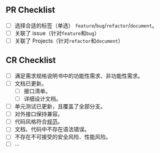 
## PR Checklist

- [ ] 选择合适的标签（单选） `feature`/`bug`/`refactor`/`document`。
- [ ] 关联了 issue（针对`feature`和`bug`）
- [ ] 关联了 Projects（针对`refactor`和`document`）

## CR Checklist

- [ ] 满足需求规格说明书中的功能性需求、非功能性需求。
- [ ] 文档已更新。
  - [ ] 接口清单。
  - [ ] 详细设计文档。
- [ ] 单元测试已更新，且覆盖了全部分支。
- [ ] 对外接口保持兼容。
- [ ] 代码风格符合[规范](../CONTRIBUTING.md)。
- [ ] 文档、代码中不存在语法错误。
- [ ] 不存在不可接受的安全风险、性能风险。
- [ ] ...
